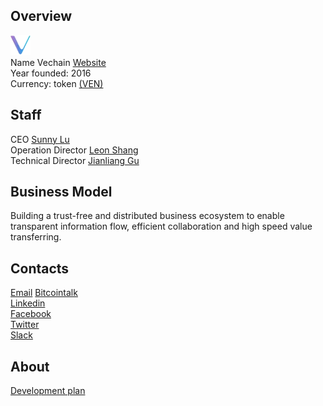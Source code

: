 ## Overview
![Vechain logo](../projects/logo/vechain.png)  
Name  Vechain
[Website](https://www.vechain.com)  
Year founded: 2016   
Currency: token [(VEN)](https://coinmarketcap.com/currencies/vechain/)  
## Staff 
CEO [Sunny Lu](../people/sunny_lu.md)  
Operation Director [Leon Shang](../people/leon_shang.md)  
Technical Director [Jianliang Gu](../people/jianliang_gu.md)   

## Business Model
Building a trust-free and distributed business ecosystem to enable transparent information flow, efficient collaboration and high speed value transferring. 
## Contacts
[Email](info@vechain.com)
[Bitcointalk](https://bitcointalk.org/index.php?topic=2129937.0)   
[Linkedin](https://www.linkedin.com/showcase/10692402/)   
[Facebook](https://www.facebook.com/vechain/)    
[Twitter](https://twitter.com/vechain1)    
[Slack](http://invite.vechain.com/)  

## About 
[Development plan](https://cdn.vechain.com/vechain_ico_ideas_of_development_en.pdf) 



